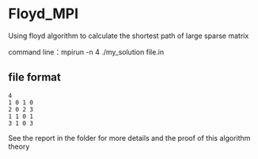 # Floyd_MPI

Using floyd algorithm to calculate the shortest path of large sparse matrix

command line：mpirun -n 4 ./my_solution file.in

## file format

```
4
1 0 1 0 
2 0 2 3 
1 1 0 1 
3 1 0 3 
```

See the report in the folder for more details and the proof of this algorithm theory
